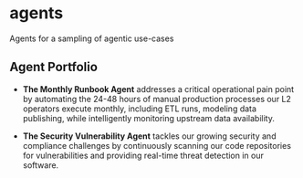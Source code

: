 # agents
Agents for a sampling of agentic use-cases

## Agent Portfolio

* **The Monthly Runbook Agent** addresses a critical operational pain point by automating the 24-48 hours of manual production processes our L2 operators execute monthly, including ETL runs, modeling data publishing, while intelligently monitoring upstream data availability.

* **The Security Vulnerability Agent** tackles our growing security and compliance challenges by continuously scanning our code repositories for vulnerabilities and providing real-time threat detection in our software.
